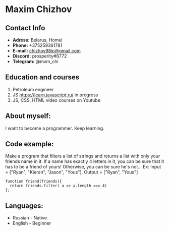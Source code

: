 # Maxim Chizhov
## Contact Info

* __Adress:__ Belarus, Homel
* __Phone:__ +375259361781
* __E-mail:__ chizhov98ip@gmail.com
* __Discord:__ prosperity#6772
* __Telegram:__ @mxm_chi

## Education and courses 
 
1. Petroleum engineer
2. JS https://learn.javascript.ru/ in progress
3. JS, CSS, HTML video courses on Youtube
 
## About myself:
 
I want to become a programmer. Keep learning.
 
## Code example:
 
 Make a program that filters a list of strings and returns a list with only your friends name in it.
If a name has exactly 4 letters in it, you can be sure that it has to be a friend of yours! Otherwise, you can be sure he's not...
Ex: Input = ["Ryan", "Kieran", "Jason", "Yous"], Output = ["Ryan", "Yous"]
```
function friend(friends){
  return friends.filter( a => a.length === 4)
};
```
## Languages:
 
 * Russian - Native
 * English - Beginner